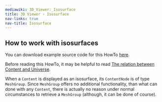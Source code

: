 ```yaml
---
mediawiki: 3D_Viewer:_Isosurface
title: 3D Viewer › Isosurface
nav-links: true
nav-title: Isosurface
---
```


## How to work with isosurfaces

You can download example source code for this HowTo [here](/plugins/3d-viewer/example-code).

Before reading this HowTo, it may be helpful to read [The relation between Content and Universe](/plugins/3d-viewer/content-structure).

When a `Content` is displayed as an isosurface, its `ContentNode` is of type `MeshGroup`. Since `MeshGroup` offers no additional functionality, than what can done with any `Content`, there is actually no reason under normal circumstances to retrieve a `MeshGroup` (although, it can be done of course).
